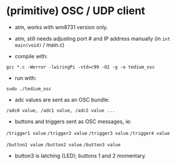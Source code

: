 # (primitive) OSC / UDP client

- atm, works with wm8731 version only.

- atm, still needs adjusting port # and IP address manually  (in `int main(void)` / main.c)

- compile with: 

`gcc *.c -Werror -lwiringPi -std=c99 -O2 -g -o tedium_osc` 

- run with:

`sudo ./tedium_osc`

- adc values are sent as an OSC bundle: 

`/adc0 value, /adc1 value, /adc2 value ... `

- buttons and triggers sent as OSC messages, ie:

`/trigger1 value`
`/trigger2 value`
`/trigger3 value`
`/trigger4 value`

`/button1 value`
`/button2 value`
`/button3 value`

- button3 is latching (LED); buttons 1 and 2 momentary.



